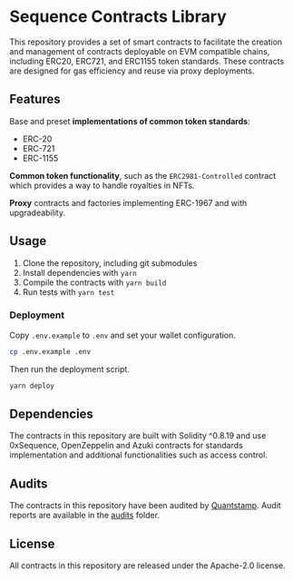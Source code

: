 # Sequence Contracts Library

This repository provides a set of smart contracts to facilitate the creation and management of contracts deployable on EVM compatible chains, including ERC20, ERC721, and ERC1155 token standards. These contracts are designed for gas efficiency and reuse via proxy deployments.

## Features

Base and preset **implementations of common token standards**:

* ERC-20
* ERC-721
* ERC-1155

**Common token functionality**, such as the `ERC2981-Controlled` contract which provides a way to handle royalties in NFTs.

**Proxy** contracts and factories implementing ERC-1967 and with upgradeability.

## Usage

1. Clone the repository, including git submodules
2. Install dependencies with `yarn`
3. Compile the contracts with `yarn build`
4. Run tests with `yarn test`

### Deployment

Copy `.env.example` to `.env` and set your wallet configuration.

```sh
cp .env.example .env
```

Then run the deployment script.

```sh
yarn deploy
```

## Dependencies

The contracts in this repository are built with Solidity ^0.8.19 and use 0xSequence, OpenZeppelin and Azuki contracts for standards implementation and additional functionalities such as access control.

## Audits

The contracts in this repository have been audited by [Quantstamp](https://quantstamp.com). Audit reports are available in the [audits](./audits) folder.

## License

All contracts in this repository are released under the Apache-2.0 license.
